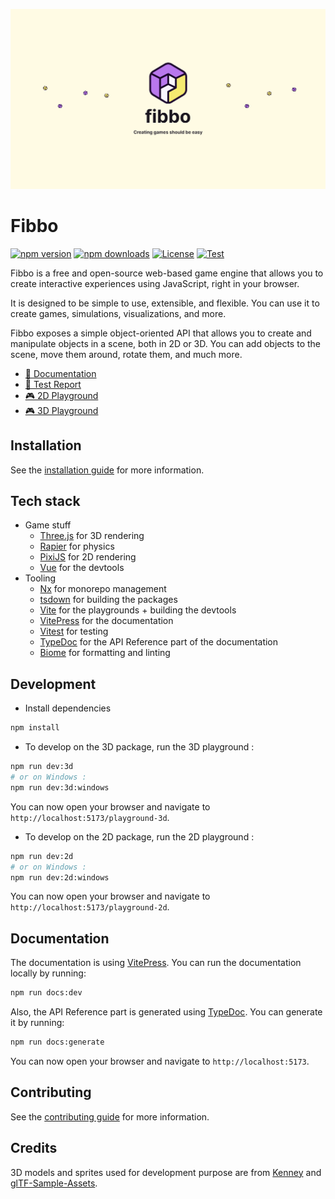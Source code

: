 [![@fibbojs/core](./docs/public/banner.png)](https://fibbo.dev/)

# Fibbo

[![npm version][npm-version-src]][npm-version-href]
[![npm downloads][npm-downloads-src]][npm-downloads-href]
[![License][license-src]][license-href]
[![Test][test-src]][test-href]

Fibbo is a free and open-source web-based game engine that allows you to create interactive experiences using JavaScript, right in your browser.

It is designed to be simple to use, extensible, and flexible. You can use it to create games, simulations, visualizations, and more.

Fibbo exposes a simple object-oriented API that allows you to create and manipulate objects in a scene, both in 2D or 3D. You can add objects to the scene, move them around, rotate them, and much more.

- [🏡 Documentation](https://fibbo.dev/)
- [🧪 Test Report](https://fibbo.dev/test-reports)
- [🎮 2D Playground](https://fibbo.dev/playground-2d)
- [🎮 3D Playground](https://fibbo.dev/playground-3d)

## Installation

See the [installation guide](https://fibbo.dev/getting-started/installation) for more information.

## Tech stack

- Game stuff
  - [Three.js](https://threejs.org/) for 3D rendering
  - [Rapier](https://rapier.rs/) for physics
  - [PixiJS](https://pixijs.com/) for 2D rendering
  - [Vue](https://vuejs.org/) for the devtools
- Tooling
  - [Nx](https://nx.dev/) for monorepo management
  - [tsdown](https://tsdown.dev/) for building the packages
  - [Vite](https://vitejs.dev/) for the playgrounds + building the devtools
  - [VitePress](https://vitepress.dev/) for the documentation
  - [Vitest](https://vitest.dev/) for testing
  - [TypeDoc](https://typedoc.org/) for the API Reference part of the documentation
  - [Biome](https://biomejs.dev/) for formatting and linting

## Development

- Install dependencies

```bash
npm install
```

- To develop on the 3D package, run the 3D playground :

```bash
npm run dev:3d
# or on Windows :
npm run dev:3d:windows
```

You can now open your browser and navigate to `http://localhost:5173/playground-3d`.

- To develop on the 2D package, run the 2D playground :

```bash
npm run dev:2d
# or on Windows :
npm run dev:2d:windows
```

You can now open your browser and navigate to `http://localhost:5173/playground-2d`.

## Documentation

The documentation is using [VitePress](https://vitepress.dev/).
You can run the documentation locally by running:

```bash
npm run docs:dev
```

Also, the API Reference part is generated using [TypeDoc](https://typedoc.org/). You can generate it by running:

```bash
npm run docs:generate
```

You can now open your browser and navigate to `http://localhost:5173`.

## Contributing

See the [contributing guide](https://fibbo.dev/more/contributing) for more information.

## Credits

3D models and sprites used for development purpose are from [Kenney](https://kenney.nl/assets?q=3d) and [glTF-Sample-Assets](https://github.com/KhronosGroup/glTF-Sample-Assets).

<!-- Badges -->
[npm-version-src]: https://img.shields.io/npm/v/@fibbojs/core/latest.svg?style=flat&colorA=18181B&colorB=28CF8D
[npm-version-href]: https://npmjs.com/package/@fibbojs/core

[npm-downloads-src]: https://img.shields.io/npm/dm/@fibbojs/core.svg?style=flat&colorA=18181B&colorB=28CF8D
[npm-downloads-href]: https://npmjs.com/package/@fibbojs/core

[license-src]: https://img.shields.io/npm/l/@fibbojs/core.svg?style=flat&colorA=18181B&colorB=28CF8D
[license-href]: https://npmjs.com/package/@fibbojs/core

[test-src]: https://img.shields.io/badge/test-report-28CF8D?style=flat&colorA=18181B&colorB=28CF8D
[test-href]: https://fibbo.dev/test-reports
